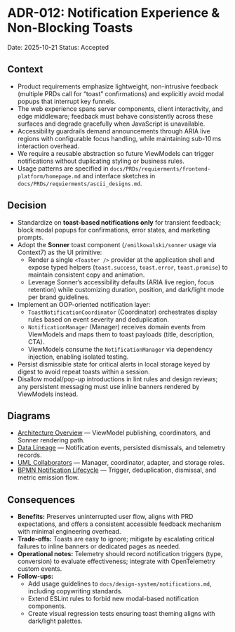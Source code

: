 # ADR-012: Notification Experience & Non-Blocking Toasts
Date: 2025-10-21
Status: Accepted

## Context
- Product requirements emphasize lightweight, non-intrusive feedback (multiple PRDs call for “toast” confirmations) and explicitly avoid modal popups that interrupt key funnels.
- The web experience spans server components, client interactivity, and edge middleware; feedback must behave consistently across these surfaces and degrade gracefully when JavaScript is unavailable.
- Accessibility guardrails demand announcements through ARIA live regions with configurable focus handling, while maintaining sub-10 ms interaction overhead.
- We require a reusable abstraction so future ViewModels can trigger notifications without duplicating styling or business rules.
- Usage patterns are specified in `docs/PRDs/requierments/frontend-platform/homepage.md` and interface sketches in `docs/PRDs/requierments/ascii_designs.md`.

## Decision
- Standardize on **toast-based notifications only** for transient feedback; block modal popups for confirmations, error states, and marketing prompts.
- Adopt the **Sonner** toast component (`/emilkowalski/sonner` usage via Context7) as the UI primitive:
  - Render a single `<Toaster />` provider at the application shell and expose typed helpers (`toast.success`, `toast.error`, `toast.promise`) to maintain consistent copy and animation.
  - Leverage Sonner’s accessibility defaults (ARIA live region, focus retention) while customizing duration, position, and dark/light mode per brand guidelines.
- Implement an OOP-oriented notification layer:
  - `ToastNotificationCoordinator` (Coordinator) orchestrates display rules based on event severity and deduplication.
  - `NotificationManager` (Manager) receives domain events from ViewModels and maps them to toast payloads (title, description, CTA).
  - ViewModels consume the `NotificationManager` via dependency injection, enabling isolated testing.
- Persist dismissible state for critical alerts in local storage keyed by digest to avoid repeat toasts within a session.
- Disallow modal/pop-up introductions in lint rules and design reviews; any persistent messaging must use inline banners rendered by ViewModels instead.

## Diagrams
- [Architecture Overview](../diagrams/adr-012-notification-experience-and-toasts/architecture-overview.mmd) — ViewModel publishing, coordinators, and Sonner rendering path.
- [Data Lineage](../diagrams/adr-012-notification-experience-and-toasts/data-lineage.mmd) — Notification events, persisted dismissals, and telemetry records.
- [UML Collaborators](../diagrams/adr-012-notification-experience-and-toasts/uml-collaborators.mmd) — Manager, coordinator, adapter, and storage roles.
- [BPMN Notification Lifecycle](../diagrams/adr-012-notification-experience-and-toasts/bpmn-notification.mmd) — Trigger, deduplication, dismissal, and metric emission flow.

## Consequences
- **Benefits:** Preserves uninterrupted user flow, aligns with PRD expectations, and offers a consistent accessible feedback mechanism with minimal engineering overhead.
- **Trade-offs:** Toasts are easy to ignore; mitigate by escalating critical failures to inline banners or dedicated pages as needed.
- **Operational notes:** Telemetry should record notification triggers (type, conversion) to evaluate effectiveness; integrate with OpenTelemetry custom events.
- **Follow-ups:**
  - Add usage guidelines to `docs/design-system/notifications.md`, including copywriting standards.
  - Extend ESLint rules to forbid new modal-based notification components.
  - Create visual regression tests ensuring toast theming aligns with dark/light palettes.
